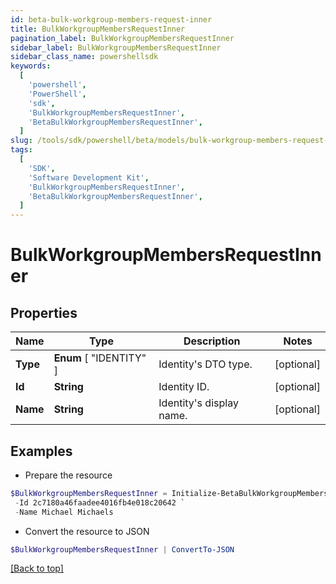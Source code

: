```yaml
---
id: beta-bulk-workgroup-members-request-inner
title: BulkWorkgroupMembersRequestInner
pagination_label: BulkWorkgroupMembersRequestInner
sidebar_label: BulkWorkgroupMembersRequestInner
sidebar_class_name: powershellsdk
keywords:
  [
    'powershell',
    'PowerShell',
    'sdk',
    'BulkWorkgroupMembersRequestInner',
    'BetaBulkWorkgroupMembersRequestInner',
  ]
slug: /tools/sdk/powershell/beta/models/bulk-workgroup-members-request-inner
tags:
  [
    'SDK',
    'Software Development Kit',
    'BulkWorkgroupMembersRequestInner',
    'BetaBulkWorkgroupMembersRequestInner',
  ]
---
```


# BulkWorkgroupMembersRequestInner

## Properties

| Name     | Type                    | Description              | Notes      |
| -------- | ----------------------- | ------------------------ | ---------- |
| **Type** | **Enum** [ "IDENTITY" ] | Identity's DTO type.     | [optional] |
| **Id**   | **String**              | Identity ID.             | [optional] |
| **Name** | **String**              | Identity's display name. | [optional] |

## Examples

- Prepare the resource

```powershell
$BulkWorkgroupMembersRequestInner = Initialize-BetaBulkWorkgroupMembersRequestInner  -Type IDENTITY `
 -Id 2c7180a46faadee4016fb4e018c20642 `
 -Name Michael Michaels
```

- Convert the resource to JSON

```powershell
$BulkWorkgroupMembersRequestInner | ConvertTo-JSON
```

[[Back to top]](#)
